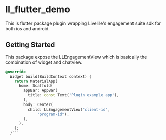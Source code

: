 # ll_flutter_demo

This is flutter package plugin wrapping Livelile's engagement suite sdk for both ios and android. 

## Getting Started

This package expose the LLEngagementView which is basically the combination of widget and chatview. 

```dart
@override
  Widget build(BuildContext context) {
    return MaterialApp(
      home: Scaffold(
        appBar: AppBar(
          title: const Text('Plugin example app'),
        ),
        body: Center(
          child: LLEngagementView("client-id",
              "program-id"),
        ),
      ),
    );
  }```

